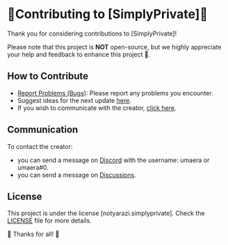 # 🌿Contributing to [SimplyPrivate]🌿

Thank you for considering contributions to [SimplyPrivate]!

Please note that this project is **NOT** open-source, but we highly appreciate your help and feedback to enhance this project 💖.

## How to Contribute

- [Report Problems (Bugs)](https://github.com/NotYarazi/SimplyPrivate/discussions/categories/bug-report): Please report any problems you encounter.
- Suggest ideas for the next update [here](https://github.com/NotYarazi/SimplyPrivate/discussions/categories/ideas).
- If you wish to communicate with the creator, [click here](https://github.com/NotYarazi/SimplyPrivate/discussions/categories/communication).

## Communication

To contact the creator:
- you can send a message on [Discord](discord.com/channels/@me) with the username: umaera or umaera#0.
- you can send a message on [Discussions](https://github.com/NotYarazi/SimplyPrivate/discussions/categories/communication).

## License

This project is under the license [notyarazi.simplyprivate]. Check the [LICENSE](https://github.com/NotYarazi/SimplyPrivate/blob/all/EULA-EN.md) file for more details.

💚 Thanks for all! 💚
